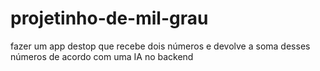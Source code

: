 # projetinho-de-mil-grau
fazer um app destop que recebe dois números e devolve a soma desses números de acordo com uma IA no backend
